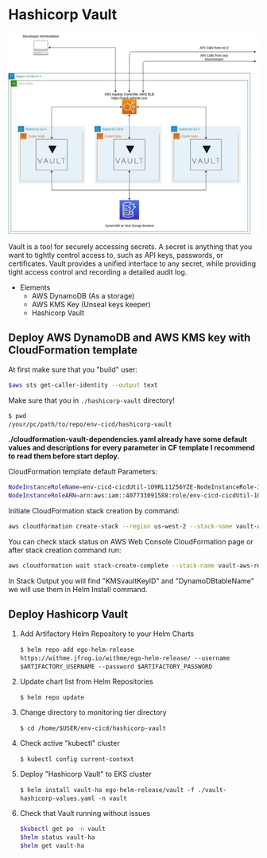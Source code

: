 # Hashicorp Vault

![Scheme](./aws-vault-scheme.jpg)

Vault is a tool for securely accessing secrets. A secret is anything that you want to tightly control access to, such as API keys, passwords, or certificates. Vault provides a unified interface to any secret, while providing tight access control and recording a detailed audit log.

* Elements
  * AWS DynamoDB (As a storage)
  * AWS KMS Key (Unseal keys keeper)
  * Hashicorp Vault

## Deploy AWS DynamoDB and AWS KMS key with CloudFormation template

At first make sure that you "build" user:

```bash
$aws sts get-caller-identity --output text
```

Make sure that you in `./hashicorp-vault` directory!

```bash
$ pwd
/your/pc/path/to/repo/env-cicd/hashicorp-vault
```

**./cloudformation-vault-dependencies.yaml already have some default values and descriptions for every parameter in CF template I recommend to read them before start deploy.**

CloudFormation template default Parameters:

```bash
NodeInstanceRoleName=env-cicd-cicdUtil-1O9RL11256YZE-NodeInstanceRole-3ERU7WZVH3EF
NodeInstanceRoleARN=arn:aws:iam::407733091588:role/env-cicd-cicdUtil-1O9RL11256YZE-NodeInstanceRole-3ERU7WZVH3EF
```

Initiate CloudFormation stack creation by command:

```bash
aws cloudformation create-stack --region us-west-2 --stack-name vault-aws-resources --template-body file://cloudformation-vault-dependencies.yaml --capabilities CAPABILITY_IAM
```

You can check stack status on AWS Web Console CloudFormation page or after stack creation command run:

```bash
aws cloudformation wait stack-create-complete --stack-name vault-aws-resources
```

In Stack Output you will find "KMSvaultKeyID" and "DynamoDBtableName" we will use them in Helm Install command.

## Deploy Hashicorp Vault

1. Add Artifactory Helm Repository to your Helm Charts

     ```$ helm repo add ego-helm-release https://withme.jfrog.io/withme/ego-helm-release/ --username $ARTIFACTORY_USERNAME --password $ARTIFACTORY_PASSWORD```

2. Update chart list from Helm Repositories

     ```$ helm repo update```

3. Change directory to monitoring tier directory

     ```$ cd /home/$USER/env-cicd/hashicorp-vault```

4. Check active "kubectl" cluster

     ```$ kubectl config current-context```

5. Deploy "Hashicorp Vault" to EKS cluster

     ```$ helm install vault-ha ego-helm-release/vault -f ./vault-hashicorp-values.yaml -n vault```

6. Check that Vault running without issues

     ```bash
     $kubectl get po -n vault
     $helm status vault-ha
     $helm get vault-ha
     ```
